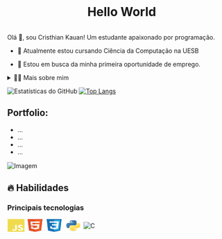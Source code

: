 <!-- Título -->
<div id="user-content-toc">
  <ul align="center">
    <summary><h1 style="display: inline-block">Hello World</h1></summary>
  </ul>
</div>

<!-- Apresentação -->
<p>
  Olá 👋, sou Cristhian Kauan! Um estudante apaixonado por programação.

  - 🌱 Atualmente estou cursando Ciência da Computação na UESB

  - 🔭 Estou em busca da minha primeira oportunidade de emprego.
</p>

<!-- Dropdown -->
<details>
  <summary>👨‍💻 Mais sobre mim</summary>

  - 💬 Tenho 21 anos, atualmente moro no Brasil. Tenho experiência com Java, Python, HTML5, CSS3. 

  - ⚡ Gosto de ler, seja um bom livro, mangá ou quadrinhos, além de assistir filmes e jogar! Acredito que nossos interesses pessoais contribuem para uma percepção mais refinada das coisas e resolução de problemas. \o/
</details>

<!-- Estatísticas do GitHub -->
![Estatísticas do GitHub](https://github-readme-stats.vercel.app/api?username=OuranN&show_icons=true&theme=radical)
[![Top Langs](https://github-readme-stats.vercel.app/api/top-langs/?username=OuranN&show_icons=true&theme=radical)](https://github.com/OuranN/github-readme-stats )

<!-- Portfolio -->
## Portfolio:
- ...
- ...
- ...
- ...

<!-- GIF -->
<p align="left">
  <img align="center" src="https://media1.tenor.com/m/TJdQgWPej6wAAAAC/dead-dead-demon%27s-dededede-destruction-dededede.gif" alt="Imagem">
</p>

## 🔥 Habilidades
<!-- Habilidades: Linguagens de Programação -->
  <div style="flex-basis: 48%;">
    <h3>Principais tecnologias</h3>
    <img align="center" alt="Js" height="30" width="40" src="https://raw.githubusercontent.com/devicons/devicon/master/icons/javascript/javascript-plain.svg">
    <img align="center" alt="HTML" height="30" width="40" src="https://raw.githubusercontent.com/devicons/devicon/master/icons/html5/html5-original.svg">
    <img align="center" alt="CSS" height="30" width="40" src="https://raw.githubusercontent.com/devicons/devicon/master/icons/css3/css3-original.svg">
    <img align="center" alt="Python" height="30" width="40" src="https://raw.githubusercontent.com/devicons/devicon/master/icons/python/python-original.svg">
    <img align="center" alt="C" height="30" width="40" src="https://cdn.jsdelivr.net/gh/devicons/devicon/icons/c/c-original.svg">
  </div>
  

